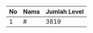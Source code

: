 | No | Nama            | Jumlah Level |
|----|-----------------|--------------|
| 1  | #    |    3819        |
